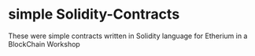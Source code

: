 # simple Solidity-Contracts
These were simple contracts written in Solidity language for Etherium in a BlockChain Workshop
